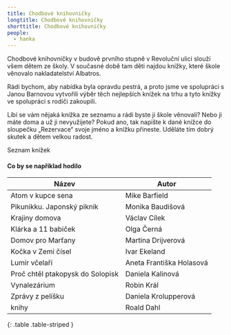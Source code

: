 ```yaml
---
title: Chodbové knihovničky
longtitle: Chodbové knihovničky
shorttitle: Chodbové knihovničky
people:
  - hanka
---
```



Chodbové knihovničky v budově prvního stupně v Revoluční ulici slouží všem dětem ze školy. V současné době tam děti najdou knížky, které škole věnovalo nakladatelství Albatros. 


Rádi bychom, aby nabídka byla opravdu pestrá, a proto jsme ve spolupráci s Janou Barnovou vytvořili výběr těch nejlepších knížek na trhu a tyto knížky ve spolupráci s rodiči zakoupili. 

Líbí se vám nějaká knížka ze seznamu a rádi byste ji škole věnovali? Nebo ji máte doma a už ji nevyužijete? 
Pokud ano, tak napište k dané knížce do sloupečku „Rezervace“ svoje jméno a knížku přineste. Uděláte tím dobrý skutek a dětem velkou radost.

Seznam knížek

<!--vice-->

#### Co by se například hodilo



| Název                                 | Autor                           |
|---------------------------------------|---------------------------------|
| Atom v kupce sena                     | Mike Barfield                   |
| Pikunikku. Japonský piknik            | Monika Baudišová                |
| Krajiny domova                        | Václav Cílek                    |
| Klárka a 11 babiček                   | Olga Černá                      |
| Domov pro Marťany                     | Martina Drijverová              |
| Kočka v Zemi čísel                    | Ivar Ekeland                    |
| Lumír včelaří                         | Aneta Františka Holasová        |
| Proč chtěl ptakopysk do Solopisk      | Daniela Kalinová                |
| Vynalezárium                          | Robin Král                      |
| Zprávy z pelíšku                      | Daniela Krolupperová            |
| knihy                                 | Roald Dahl                      |
{: .table .table-striped }

